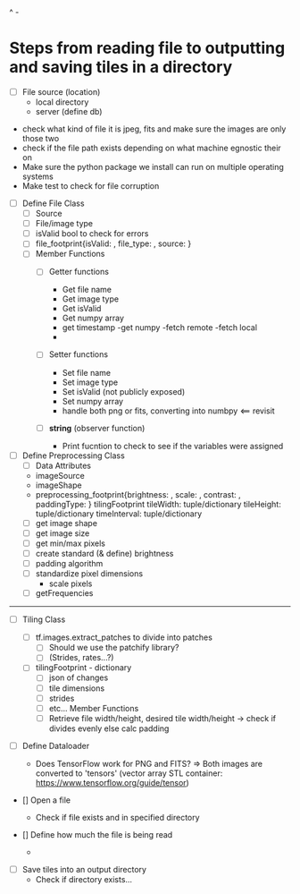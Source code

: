 ^  *-*      
# Steps from reading file to outputting and saving tiles in a directory
- [ ] File source (location)
    - local directory
    - server (define db)
- check what kind of file it is jpeg, fits and make sure the images are only those two 
- check if the file path exists depending on what machine egnostic their on
- Make sure the python package we install can run on multiple operating systems
- Make test to check for file corruption
- [ ] Define File Class
  - [ ] Source
  - [ ] File/image type
  - [ ] isValid bool to check for errors
  - [ ] file_footprint{isValid: , file_type: , source: }
  - [ ] Member Functions
	- [ ] Getter functions
      - Get file name
      - Get image type
      - Get isValid
      - Get numpy array
      - get timestamp 
      -get numpy
      -fetch remote
      -fetch local
      -
    - [ ] Setter functions

      - Set file name
      - Set image type
      - Set isValid (not publicly exposed)
      - Set numpy array
      - handle both png or fits, converting into numbpy <== revisit
    - [ ] __string__ (observer function)
      - Print fucntion to check to see if the variables were assigned 

- [ ] Define Preprocessing Class
  - [ ] Data Attributes
   - imageSource
   - imageShape
   - preprocessing_footprint{brightness: , scale: , contrast: , paddingType: }
      tilingFootprint
        tileWidth: tuple/dictionary
        tileHeight: tuple/dictionary
        timeInterval: tuple/dictionary
  - [ ] get image shape
  - [ ] get image size
  - [ ] get min/max pixels
  - [ ] create standard (& define) brightness
  - [ ] padding algorithm
  - [ ] standardize pixel dimensions
    - scale pixels
  - [ ] getFrequencies
**********************  
- [ ] Tiling Class
  - [ ] tf.images.extract_patches to divide into patches
    - [ ] Should we use the patchify library?
    - [ ] (Strides, rates...?)
  - [ ] tilingFootprint - dictionary
    - [ ] json of changes
    - [ ] tile dimensions
    - [ ] strides
    - [ ] etc...
  Member Functions 
    - [ ] Retrieve file width/height, desired tile width/height -> check if divides evenly else calc padding

- [ ] Define Dataloader

      
	  
  - Does TensorFlow work for PNG and FITS? => Both images are converted to 'tensors' (vector array STL container: https://www.tensorflow.org/guide/tensor)

- [] Open a file
  - Check if file exists and in specified directory
- [] Define how much the file is being read


    -





- [ ] Save tiles into an output directory
  - Check if directory exists...

